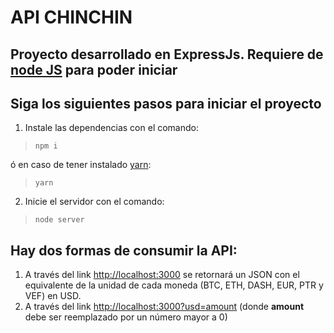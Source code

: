 # API CHINCHIN

## Proyecto desarrollado en ExpressJs. Requiere de [node JS](https://nodejs.org/es/download/) para poder iniciar

## Siga los siguientes pasos para iniciar el proyecto

1. Instale las dependencias con el comando:

>`npm i`

ó en caso de tener instalado [yarn](https://yarnpkg.com/):

>`yarn`

2. Inicie el servidor con el comando:

>`node server`

## Hay dos formas de consumir la API:

1. A través del link <http://localhost:3000> se retornará un JSON con el equivalente de la unidad de cada moneda (BTC, ETH, DASH, EUR, PTR y VEF) en USD.
2. A través del link <http://localhost:3000?usd=amount> (donde **amount** debe ser reemplazado por un número mayor a 0)
